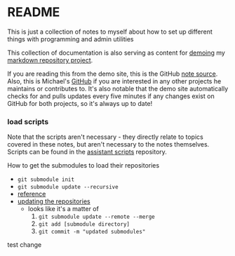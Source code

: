 <!-- permalink: 93c333da4f2f3512cf42e3a20574008c DO NOT DELETE OR EDIT THIS LINE -->
# README

This is just a collection of notes to myself about how to set up different things with programming and admin utilities

This collection of documentation is also serving as content for [demoing](https://markdowndemo.redeggproductions.com) my [markdown repository project](https://github.com/mredig/markdownrepo).

If you are reading this from the demo site, this is the GitHub [note source](https://github.com/mredig/Notes-to-Self). Also, this is Michael's [GitHub](https://github.com/mredig/) if you are interested in any other projects he maintains or contributes to. It's also notable that the demo site automatically checks for and pulls updates every five minutes if any changes exist on GitHub for both projects, so it's always up to date!


### load scripts
Note that the scripts aren't necessary - they directly relate to topics covered in these notes, but aren't necessary to the notes themselves.
Scripts can be found in the [assistant scripts](https://github.com/mredig/assistant_scripts) repository.

How to get the submodules to load their repositories
* `git submodule init`
* `git submodule update --recursive`
* [reference](https://stackoverflow.com/questions/1535524/git-submodule-inside-of-a-submodule-nested-submodules)
* [updating the repositories](https://stackoverflow.com/questions/8191299/update-a-submodule-to-the-latest-commit)
	* looks like it's a matter of
		1. `git submodule update --remote --merge`
		1. `git add [submodule directory]`
		1. `git commit -m "updated submodules"`


test change